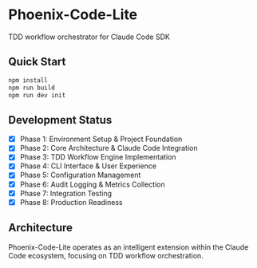 # Phoenix-Code-Lite

TDD workflow orchestrator for Claude Code SDK

## Quick Start

```bash
npm install
npm run build
npm run dev init
```

## Development Status

- [x] Phase 1: Environment Setup & Project Foundation
- [x] Phase 2: Core Architecture & Claude Code Integration
- [x] Phase 3: TDD Workflow Engine Implementation
- [x] Phase 4: CLI Interface & User Experience
- [x] Phase 5: Configuration Management
- [x] Phase 6: Audit Logging & Metrics Collection
- [x] Phase 7: Integration Testing
- [x] Phase 8: Production Readiness

## Architecture

Phoenix-Code-Lite operates as an intelligent extension within the Claude Code ecosystem, focusing on TDD workflow orchestration.
